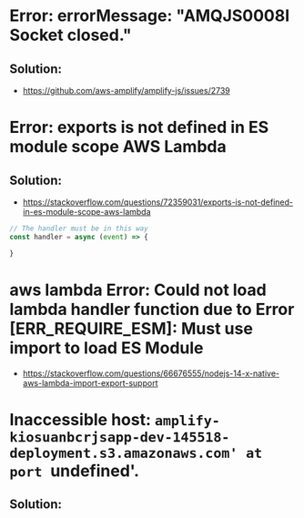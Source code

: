 # Error: errorMessage: "AMQJS0008I Socket closed."
## Solution:
- https://github.com/aws-amplify/amplify-js/issues/2739

# Error: exports is not defined in ES module scope AWS Lambda
## Solution: 
- https://stackoverflow.com/questions/72359031/exports-is-not-defined-in-es-module-scope-aws-lambda
```js
// The handler must be in this way
const handler = async (event) => {

}
```

# aws lambda Error: Could not load lambda handler function due to Error [ERR_REQUIRE_ESM]: Must use import to load ES Module
- https://stackoverflow.com/questions/66676555/nodejs-14-x-native-aws-lambda-import-export-support



# Inaccessible host: `amplify-kiosuanbcrjsapp-dev-145518-deployment.s3.amazonaws.com' at port `undefined'.
## Solution:

